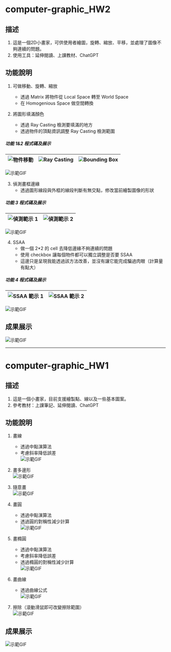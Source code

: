 # computer-graphic_HW2

## 描述
1. 這是一個2D小畫家，可供使用者繪圖，旋轉、縮放、平移，並處理了圖像不夠連續的問題。
2. 使用工具：延伸閱讀、上課教材、ChatGPT

## 功能說明
1. 可做移動、旋轉、縮放  
   - 透過 Matrix 將物件從 Local Space 轉至 World Space  
   - 在 Homogenious Space 做空間轉換  

2. 將圖形填滿顏色  
   - 透過 Ray Casting 檢測要填滿的地方  
   - 透過物件的頂點資訊調整 Ray Casting 檢測範圍  

##### 功能 1&2 程式碼及展示

| ![物件移動](./HW2/demo/transform.png) | ![Ray Casting](./HW2/demo/raycasting.png) | ![Bounding Box](./HW2/demo/boundbox.png) |
|---------------------------------------|-------------------------------------------|------------------------------------------|

![示範GIF](./HW2/demo/transfrom_raycasting.gif)

3. 偵測畫框邊緣  
   - 透過圖形線段與外框的線段判斷有無交點，修改當前繪製圖像的形狀  

##### 功能 3 程式碼及展示

| ![偵測範示 1](./HW2/demo/shAlgorithm1.png) | ![偵測範示 2](./HW2/demo/shAlgorithm1.png) |
|--------------------------------------------|--------------------------------------------|

![示範GIF](./HW2/demo/shAlgorithm.gif)

4. SSAA  
   - 做一個 2*2 的 cell 去降低邊緣不夠連續的問題  
   - 使用 checkbox 讓每個物件都可以獨立調整是否要 SSAA  
   - 這邊只是呈現我能透過該方法改善，並沒有讓它能完成騙過肉眼（計算量有點大）  

##### 功能 4 程式碼及展示

| ![SSAA 範示 1](./HW2/demo/SSAA1.png) | ![SSAA 範示 2](./HW2/demo/SSAA2.png) |
|--------------------------------------|-------------------------------------|

![示範GIF](./HW2/demo/SSAA.gif)

## 成果展示
![示範GIF](./HW2/demo/HW2.gif)

------------------------------------------------------------------

# computer-graphic_HW1

## 描述
1. 這是一個小畫家，目前支援繪製點、線以及一些基本圖案。  
2. 參考教材：上課筆記、延伸閱讀、ChatGPT

## 功能說明
1. 畫線  
   - 透過中點演算法  
   - 考慮斜率降低誤差  
![示範GIF](./HW1/demo/line.gif)

2. 畫多邊形  
![示範GIF](./HW1/demo/polygon.gif)

3. 隨意畫  
![示範GIF](./HW1/demo/pencil.gif)

4. 畫圓  
   - 透過中點演算法  
   - 透過圓的對稱性減少計算  
![示範GIF](./HW1/demo/circle.gif)

5. 畫橢圓  
   - 透過中點演算法  
   - 考慮斜率降低誤差  
   - 透過橢圓的對稱性減少計算  
![示範GIF](./HW1/demo/ellipse.gif)

6. 畫曲線  
   - 透過曲線公式  
![示範GIF](./HW1/demo/curve.gif)

7. 擦除（滾動滑鼠即可改變擦除範圍）  
![示範GIF](./HW1/demo/eraser.gif)

## 成果展示
![示範GIF](./HW1/demo/HW1.gif)
